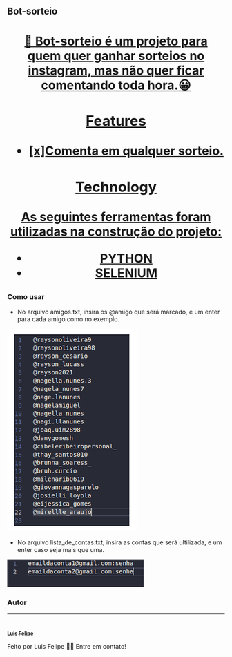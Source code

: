 ## Bot-sorteio

<h1 align="center">
    <a href="https://www.python.org/🔗 Python </a>
</h1>
             
- :rocket: Bot-sorteio é um projeto para quem quer ganhar sorteios no instagram, mas não quer ficar comentando toda hora.:grinning:

### Features

- [x]Comenta em qualquer sorteio.


### Technology

As seguintes ferramentas foram utilizadas na construção do projeto:

- [PYTHON](https://www.python.org/)
- [SELENIUM](https://www.selenium.dev/)

### Como usar


- No arquivo amigos.txt, insira os @amigo que será marcado, e um enter para cada amigo como no exemplo.

<img src="/assets/exemplo1.png">

- No arquivo lista_de_contas.txt, insira as contas que será ultilizada, e um enter caso seja mais que uma.

<img src="/assets/exemplo2.png">

### Autor
---
<a href="">
 <img style="border-radius: 50px;" src="/photo.jpg" width="100px;" alt=""/>
 <br />
 <sub><b>Luis Felipe</b></sub></a>  <br>


Feito por Luis Felipe 🤙🏾 Entre em contato!
